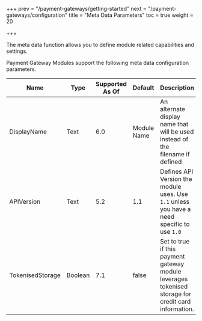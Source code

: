 +++
prev = "/payment-gateways/getting-started"
next = "/payment-gateways/configuration"
title = "Meta Data Parameters"
toc = true
weight = 20

+++

The meta data function allows you to define module related capabilities and settings.

Payment Gateway Modules support the following meta data configuration parameters.

| Name | Type | Supported As Of | Default | Description |
| ---- | ---- | --------------- | ------- | ----------- |
| DisplayName | Text | 6.0 | Module Name | An alternate display name that will be used instead of the filename if defined |
| APIVersion | Text | 5.2 | 1.1 | Defines API Version the module uses. Use `1.1` unless you have a need specific to use `1.0` |
| TokenisedStorage | Boolean | 7.1 | false | Set to true if this payment gateway module leverages tokenised storage for credit card information. |
